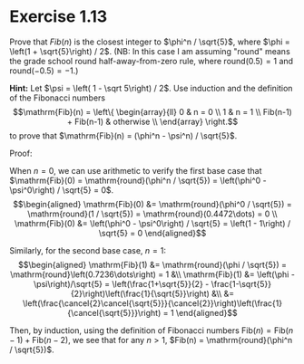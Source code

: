 # Exercise 1.13

Prove that $Fib(n)$ is the closest integer to $\phi^n / \sqrt{5}$, where $\phi = \left(1 + \sqrt{5}\right) / 2$. (NB: In this case I am assuming "round" means the grade school round half-away-from-zero rule, where $\mathrm{round}(0.5) = 1$ and $\mathrm{round}(-0.5) = -1$.)

**Hint:** Let $\psi = \left( 1 - \sqrt 5\right) / 2$. Use induction and the definition of the Fibonacci numbers $$\mathrm{Fib}(n) = \left\{ \begin{array}{ll} 0 & n = 0 \\ 1 & n = 1 \\ Fib(n-1) + Fib(n-1) & otherwise \\ \end{array} \right.$$ to prove that $\mathrm{Fib}(n) = (\phi^n - \psi^n) / \sqrt{5}$.

Proof:

When $n = 0$, we can use arithmetic to verify the first base case that $\mathrm{Fib}(0) = \mathrm{round}(\phi^n / \sqrt{5}) = \left(\phi^0 - \psi^0\right) / \sqrt{5} = 0$.
    $$\begin{aligned}
        \mathrm{Fib}(0) &= \mathrm{round}(\phi^0 / \sqrt{5}) = \mathrm{round}(1 / \sqrt{5}) = \mathrm{round}(0.4472\dots) = 0 \\
        \mathrm{Fib}(0) &= \left(\phi^0 - \psi^0\right) / \sqrt{5} = \left(1 - 1\right) / \sqrt{5} = 0
    \end{aligned}$$

Similarly, for the second base case, $n = 1$:
    $$\begin{aligned}
        \mathrm{Fib}(1) &= \mathrm{round}(\phi / \sqrt{5}) = \mathrm{round}\left(0.7236\dots\right) = 1 &\\
        \mathrm{Fib}(1) &= \left(\phi - \psi\right)/\sqrt{5} = \left(\frac{1+\sqrt{5}}{2} - \frac{1-\sqrt{5}}{2}\right)\left(\frac{1}{\sqrt{5}}\right) &\\
            &= \left(\frac{\cancel{2}\cancel{\sqrt{5}}}{\cancel{2}}\right)\left(\frac{1}{\cancel{\sqrt{5}}}\right) = 1
    \end{aligned}$$

Then, by induction, using the definition of Fibonacci numbers $\mathrm{Fib}(n) = \mathrm{Fib}(n - 1) + \mathrm{Fib}(n-2)$, we see that for any $n > 1$, $Fib(n) = \mathrm{round}(\phi^n / \sqrt{5})$. 